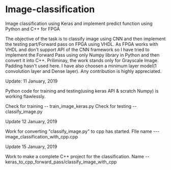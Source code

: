 # Image-classification
Image classification using Keras and implement predict function using Python and C++ for FPGA

The objective of the task is to classify image using CNN and then implement the testing part/Forward pass on FPGA using VHDL. As FPGA works with VHDL and don't support API of the CNN framework so I have tried to implement the Forward Pass using only Numpy library in Python and then convert it into C++. Priliminay, the work stands only for Grayscale Image. Padding hasn't used here. I have also choosen a minimum layer model(1 convolution layer and Dense layer). Any contribution is highly appreciated.

Update: 11 January, 2019

Python code for training and testing(using keras API & scratch Numpy) is working flawlessly.

Check for training -- train_image_keras.py
Check for testing -- classify_image.py


Update 12 January, 2019

Work for converting "classify_image.py" to cpp has started. FIle name --- image_classification_with_cpp.cpp


Update 15 January, 2019

Work to make a complete C++ project for the classification. Name -- keras_to_cpp_forward_pass/classify_image_with_cpp

